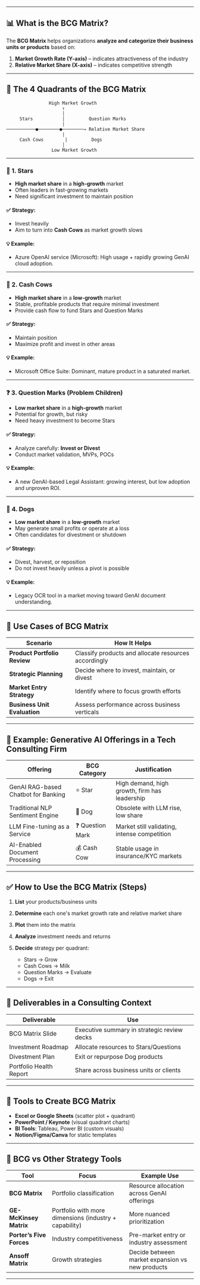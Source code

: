 
---

## 📊 **What is the BCG Matrix?**

The **BCG Matrix** helps organizations **analyze and categorize their business units or products** based on:

1. **Market Growth Rate (Y-axis)** – indicates attractiveness of the industry
2. **Relative Market Share (X-axis)** – indicates competitive strength

---

## 🧭 **The 4 Quadrants of the BCG Matrix**

```
                High Market Growth
                     ↑
                     │
     Stars           |         Question Marks
                     |
───────────●────────●────────→ Relative Market Share
                     |
     Cash Cows        |         Dogs
                     │
                 Low Market Growth
```

---

### 🔶 1. **Stars**

* **High market share** in a **high-growth** market
* Often leaders in fast-growing markets
* Need significant investment to maintain position

#### ✅ Strategy:

* Invest heavily
* Aim to turn into **Cash Cows** as market growth slows

#### 💡 Example:

* Azure OpenAI service (Microsoft): High usage + rapidly growing GenAI cloud adoption.

---

### 🔷 2. **Cash Cows**

* **High market share** in a **low-growth** market
* Stable, profitable products that require minimal investment
* Provide cash flow to fund Stars and Question Marks

#### ✅ Strategy:

* Maintain position
* Maximize profit and invest in other areas

#### 💡 Example:

* Microsoft Office Suite: Dominant, mature product in a saturated market.

---

### ❓ 3. **Question Marks (Problem Children)**

* **Low market share** in a **high-growth** market
* Potential for growth, but risky
* Need heavy investment to become Stars

#### ✅ Strategy:

* Analyze carefully: **Invest or Divest**
* Conduct market validation, MVPs, POCs

#### 💡 Example:

* A new GenAI-based Legal Assistant: growing interest, but low adoption and unproven ROI.

---

### 🐶 4. **Dogs**

* **Low market share** in a **low-growth** market
* May generate small profits or operate at a loss
* Often candidates for divestment or shutdown

#### ✅ Strategy:

* Divest, harvest, or reposition
* Do not invest heavily unless a pivot is possible

#### 💡 Example:

* Legacy OCR tool in a market moving toward GenAI document understanding.

---

## 🧠 Use Cases of BCG Matrix

| Scenario                     | How It Helps                                         |
| ---------------------------- | ---------------------------------------------------- |
| **Product Portfolio Review** | Classify products and allocate resources accordingly |
| **Strategic Planning**       | Decide where to invest, maintain, or divest          |
| **Market Entry Strategy**    | Identify where to focus growth efforts               |
| **Business Unit Evaluation** | Assess performance across business verticals         |

---

## 📌 Example: Generative AI Offerings in a Tech Consulting Firm

| Offering                            | BCG Category    | Justification                                 |
| ----------------------------------- | --------------- | --------------------------------------------- |
| GenAI RAG-based Chatbot for Banking | ⭐ Star          | High demand, high growth, firm has leadership |
| Traditional NLP Sentiment Engine    | 🐶 Dog          | Obsolete with LLM rise, low share             |
| LLM Fine-tuning as a Service        | ❓ Question Mark | Market still validating, intense competition  |
| AI-Enabled Document Processing      | 💰 Cash Cow     | Stable usage in insurance/KYC markets         |

---

## ✅ How to Use the BCG Matrix (Steps)

1. **List** your products/business units
2. **Determine** each one's market growth rate and relative market share
3. **Plot** them into the matrix
4. **Analyze** investment needs and returns
5. **Decide** strategy per quadrant:

   * Stars → Grow
   * Cash Cows → Milk
   * Question Marks → Evaluate
   * Dogs → Exit

---

## 📁 Deliverables in a Consulting Context

| Deliverable             | Use                                         |
| ----------------------- | ------------------------------------------- |
| BCG Matrix Slide        | Executive summary in strategic review decks |
| Investment Roadmap      | Allocate resources to Stars/Questions       |
| Divestment Plan         | Exit or repurpose Dog products              |
| Portfolio Health Report | Share across business units or clients      |

---

## 🔧 Tools to Create BCG Matrix

* **Excel or Google Sheets** (scatter plot + quadrant)
* **PowerPoint / Keynote** (visual quadrant charts)
* **BI Tools**: Tableau, Power BI (custom visuals)
* **Notion/Figma/Canva** for static templates

---

## 🔁 BCG vs Other Strategy Tools

| Tool                     | Focus                                                  | Example Use                                     |
| ------------------------ | ------------------------------------------------------ | ----------------------------------------------- |
| **BCG Matrix**           | Portfolio classification                               | Resource allocation across GenAI offerings      |
| **GE-McKinsey Matrix**   | Portfolio with more dimensions (industry + capability) | More nuanced prioritization                     |
| **Porter’s Five Forces** | Industry competitiveness                               | Pre-market entry or industry assessment         |
| **Ansoff Matrix**        | Growth strategies                                      | Decide between market expansion vs new products |

---


